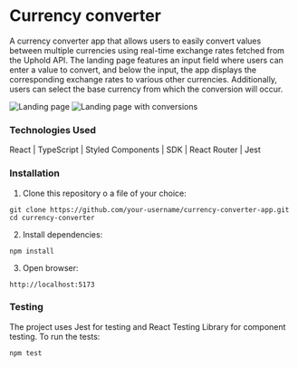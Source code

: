 # Currency converter

A currency converter app that allows users to easily convert values between multiple currencies using real-time exchange rates fetched from the Uphold API. The landing page features an input field where users can enter a value to convert, and below the input, the app displays the corresponding exchange rates to various other currencies. Additionally, users can select the base currency from which the conversion will occur.

![Landing page](./assets/app-screenshot.png)
![Landing page with conversions](./assets/app-screenshot-2.png)

### Technologies Used
React | TypeScript | Styled Components | SDK | React Router | Jest

### Installation
1. Clone this repository o a file of your choice:

```
git clone https://github.com/your-username/currency-converter-app.git
cd currency-converter
```

2. Install dependencies:

````
npm install
````

3. Open browser:

````
http://localhost:5173
````

### Testing 

The project uses Jest for testing and React Testing Library for component testing.
To run the tests:

```
npm test
```